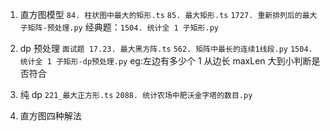 1. 直方图模型
   `84. 柱状图中最大的矩形.ts`
   `85. 最大矩形.ts`
   `1727. 重新排列后的最大子矩阵-预处理.py`
   经典题：`1504. 统计全 1 子矩形.py`

2. dp 预处理
   `面试题 17.23. 最大黑方阵.ts`
   `562. 矩阵中最长的连续1线段.py`
   `1504. 统计全 1 子矩形-dp预处理.py`
   eg:左边有多少个 1
   从边长 maxLen 大到小判断是否符合

3. 纯 dp
   `221_最大正方形.ts`
   `2088. 统计农场中肥沃金字塔的数目.py`

4. 直方图四种解法
